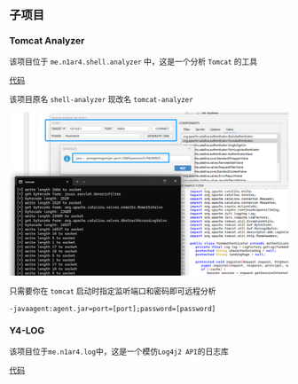 ## 子项目

### Tomcat Analyzer

该项目位于 `me.n1ar4.shell.analyzer` 中，这是一个分析 `Tomcat` 的工具

[代码](../src/main/java/me/n1ar4/shell/analyzer)

该项目原名 `shell-analyzer` 现改名 `tomcat-analyzer`

![](../img/0062.png)

只需要你在 `tomcat` 启动时指定监听端口和密码即可远程分析

```shell
-javaagent:agent.jar=port=[port];password=[password]
```

### Y4-LOG

该项目位于`me.n1ar4.log`中，这是一个模仿`Log4j2 API`的日志库

[代码](../src/main/java/me/n1ar4/log)